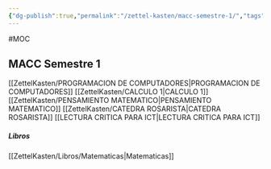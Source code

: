 ```yaml
---
{"dg-publish":true,"permalink":"/zettel-kasten/macc-semestre-1/","tags":["gardenEntry"]}
---
```


#MOC
## MACC Semestre 1

[[ZettelKasten/PROGRAMACION DE COMPUTADORES\|PROGRAMACION DE COMPUTADORES]]
[[ZettelKasten/CALCULO 1\|CALCULO 1]]
[[ZettelKasten/PENSAMIENTO MATEMATICO\|PENSAMIENTO MATEMATICO]]
[[ZettelKasten/CATEDRA ROSARISTA\|CATEDRA ROSARISTA]]
[[LECTURA CRITICA PARA ICT\|LECTURA CRITICA PARA ICT]]

##### Libros
[[ZettelKasten/Libros/Matematicas\|Matematicas]]